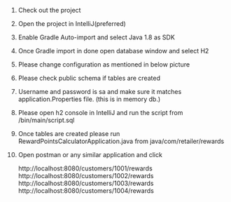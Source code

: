 1. Check out the project
2. Open the project in IntelliJ(preferred)
3. Enable Gradle Auto-import and select Java 1.8 as SDK
4. Once Gradle import in done open database window and select H2
5. Please change configuration as mentioned in below picture
6. Please check public schema if tables are created
7. Username and password is sa and make sure it matches application.Properties
      file. (this is in memory db.)
8. Please open h2 console in IntelliJ and run the script from /bin/main/script.sql
9. Once tables are created please run RewardPointsCalculatorApplication.java
      from java/com/retailer/rewards
10. Open postman or any similar application and click
    

    http://localhost:8080/customers/1001/rewards
    http://localhost:8080/customers/1002/rewards
    http://localhost:8080/customers/1003/rewards
    http://localhost:8080/customers/1004/rewards